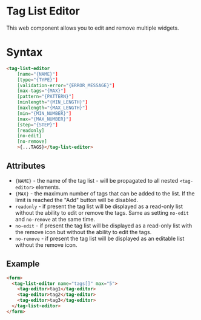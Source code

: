 # Tag List Editor

This web component allows you to edit and remove multiple [<tag-editor>](:ref:wc:tag-editor) widgets.

# Syntax

```html
<tag-list-editor 
    [name="{NAME}"]
    [type="{TYPE}"] 
    [validation-error="{ERROR_MESSAGE}"]
    [max-tags="{MAX}"]
    [pattern="{PATTERN}"]
    [minlength="{MIN_LENGTH}"]
    [maxlength="{MAX_LENGTH}"]
    [min="{MIN_NUMBER}"]
    [max="{MAX_NUMBER}"]
    [step="{STEP}"]
    [readonly]
    [no-edit]
    [no-remove]
    >{...TAGS}</tag-list-editor>
```

## Attributes

- `{NAME}` - the name of the tag list - will be propagated to all nested `<tag-editor>` elements.
- `{MAX}` - the maximum number of tags that can be added to the list. If the limit is reached the "Add" button will be disabled.
- `readonly` - if present the tag list will be displayed as a read-only list without the ability to edit or remove the tags. Same as setting `no-edit` and `no-remove` at the same time.
- `no-edit` - if present the tag list will be displayed as a read-only list with the remove icon but without the ability to edit the tags.
- `no-remove` - if present the tag list will be displayed as an editable list without the remove icon.

## Example

```html
<form>
  <tag-list-editor name="tags[]" max="5">
    <tag-editor>tag1</tag-editor>
    <tag-editor>tag2</tag-editor>
    <tag-editor>tag3</tag-editor>
  </tag-list-editor>
</form>
